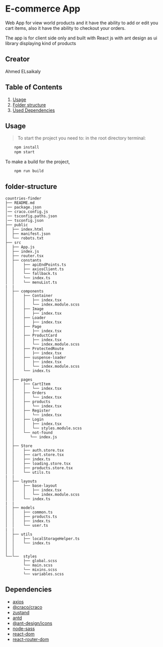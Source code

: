 # E-commerce App

Web App for view world products and it have the ability to add or edit you cart items,
also it have the ability to checkout your orders.

The app is for client side only and built with React js with ant design as ui library displaying kind of products

## Creator

Ahmed ELsaikaly

## Table of Contents

1. [Usage](#Usage)
1. [Folder structure](#folder-structure)
1. [Used Dependencies](#Dependencies)

## Usage

> To start the project you need to:
> in the root directory terminal:

```sh
    npm install
    npm start
```

To make a build for the project,

```sh
    npm run build
```

## folder-structure

```
countries-finder
├── README.md
│── package.json
│── craco.config.js
│── tsconfig.paths.json
│── tsconfig.json
├── public
│  ├── index.html
│  ├── manifest.json
│  └── robots.txt
├── src
│  ├── App.js
│  ├── index.js
│  ├── router.tsx
│  ├── constants
│  │    ├── apiEndPoints.ts
│  │    ├── axiosClient.ts
│  │    └── fallback.ts
│  │    └── index.ts
│  │    └── menuList.ts
|  |
│  ├── components
│  │    ├── Container
│  │    │   ├── index.tsx
│  │    │   └── index.module.scss
│  │    ├── Image
│  │    │   ├── index.tsx
│  │    ├── Loader
│  │    │   ├── index.tsx
│  │    ├── Page
│  │    │   ├── index.tsx
│  │    ├── ProductCard
│  │    │   ├── index.tsx
│  │    │   └── index.module.scss
│  │    ├── ProtectedRoute
│  │    │   ├── index.tsx
│  │    ├── suspense-loader
│  │    │   ├── index.tsx
│  │    │   └── index.module.scss
│  │    └── index.ts
│  │
│  ├── pages
│  │    ├── CartItem
│  │    │   └── index.tsx
│  │    ├── Orders
│  │    │   └── index.tsx
│  │    ├── products
│  │    │   └── index.tsx
│  │    ├── Register
│  │    │   └── index.tsx
│  │    ├── Login
│  │    │   ├── index.tsx
│  │    │   └── styles.module.scss
│  │    └── not-found
│  │       └── index.js
│  │
│  ├── Store
│  │    ├── auth.store.tsx
│  │    ├── cart.store.tsx
│  │    ├── index.ts
│  │    ├── loading.store.tsx
│  │    ├── products.store.tsx
│  │    └── utils.ts
|  |
│  ├── layouts
│  │    ├── base-layout
│  │    │   ├── index.tsx
│  │    │   └── index.module.scss
│  │    └── index.ts
|  |
│  ├── models
│  │    ├── common.ts
│  │    ├── products.ts
│  │    ├── index.ts
│  │    └── user.ts
|  |
│  ├── utils
│  │    ├── localStorageHelper.ts
│  │    └── index.ts
│  │
│  │
└──└──  styles
        ├── global.scss
        └── main.scss
        └── mixins.scss
        └── variables.scss
```

## Dependencies

- [axios](https://www.npmjs.com/package/axios)
- [@craco/craco](https://www.npmjs.com/package/@craco/craco)
- [zustand](https://www.npmjs.com/package/@reduxjs/toolkit)
- [antd](https://www.npmjs.com/package/antd)
- [@ant-design/icons](https://www.npmjs.com/package/react-redux)
- [node-sass](https://www.npmjs.com/package/node-sass)
- [react-dom](https://www.npmjs.com/package/react-dom)
- [react-router-dom](https://www.npmjs.com/package/react-router-dom)

